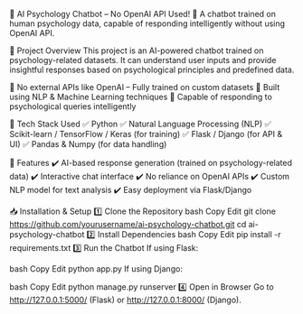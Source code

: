 🧠 AI Psychology Chatbot – No OpenAI API Used!
🚀 A chatbot trained on human psychology data, capable of responding intelligently without using OpenAI API.

📌 Project Overview
This project is an AI-powered chatbot trained on psychology-related datasets. It can understand user inputs and provide insightful responses based on psychological principles and predefined data.

🔹 No external APIs like OpenAI – Fully trained on custom datasets
🔹 Built using NLP & Machine Learning techniques
🔹 Capable of responding to psychological queries intelligently

🔧 Tech Stack Used
✅ Python
✅ Natural Language Processing (NLP)
✅ Scikit-learn / TensorFlow / Keras (for training)
✅ Flask / Django (for API & UI)
✅ Pandas & Numpy (for data handling)

🚀 Features
✔️ AI-based response generation (trained on psychology-related data)
✔️ Interactive chat interface
✔️ No reliance on OpenAI APIs
✔️ Custom NLP model for text analysis
✔️ Easy deployment via Flask/Django

📥 Installation & Setup
1️⃣ Clone the Repository
bash
Copy
Edit
git clone https://github.com/yourusername/ai-psychology-chatbot.git
cd ai-psychology-chatbot
2️⃣ Install Dependencies
bash
Copy
Edit
pip install -r requirements.txt
3️⃣ Run the Chatbot
If using Flask:

bash
Copy
Edit
python app.py
If using Django:

bash
Copy
Edit
python manage.py runserver
4️⃣ Open in Browser
Go to http://127.0.0.1:5000/ (Flask) or http://127.0.0.1:8000/ (Django).

